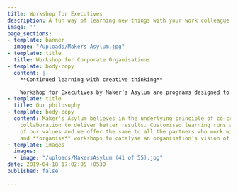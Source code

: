 ```yaml
---
title: Workshop for Executives
description: A fun way of learning new things with your work colleague
image: ''
page_sections:
- template: banner
  image: "/uploads/Makers Asylum.jpg"
- template: title
  title: Workshop for Corporate Organisations
- template: body-copy
  content: |-
    **Continued learning with creative thinking**

    Workshop for Executives by Maker’s Asylum are programs designed to engage employees of an organisation in a dynamic environment. The objective of these workshops is to promote teamwork and a culture of innovation through activities that are **collaborative**, **challenging**, **out-of-the-box** and of **new-age** in nature.
- template: title
  title: Our philosophy
- template: body-copy
  content: Maker's Asylum believes in the underlying principle of co-creation and
    collaboration to deliver better results. Customised learning runs at the core
    of our values and we offer the same to all the partners who work with us. We **co-create**
    and **organise** workshops to catalyse an organisation’s vision of doing business.
- template: images
  images:
  - image: "/uploads/MakersAsylum (41 of 55).jpg"
date: 2019-04-18 17:02:05 +0530
published: false

---
```

